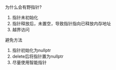 为什么会有野指针?
1. 指针未初始化
2. 指针释放后，未置空，导致指针指向已释放内存地址
3. 越界访问

避免方法
1. 指针初始化为nullptr
2. delete后将指针置为nullptr
3. 尽量使用智能指针
